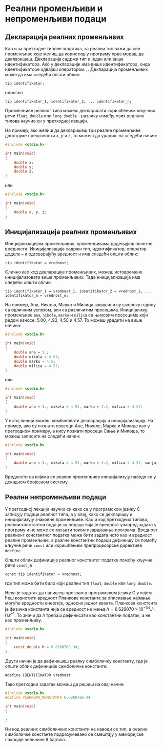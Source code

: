 # Реални променљиви и непроменљиви подаци

## Декларација реалних променљивих

Као и за претходне типове података, за реални тип важи да све променљиве које
желиш да користиш у програму прво мораш да декларишеш. Декларација садржи
тип и један или више идентификатора. Ако у декларацији има више идентификатора,
онда идентификаторе одвајаш оператором `,`. Декларација променљивих може да има
следећи општи облик:

```text
tip identifikator;
```

односно

```text
tip identifikator_1, identifikator_2, ... identifikator_n;
```

Променљиве реалног типа можеш декларисати коришћењем кључних речи `float`,
`double` или `long double` - разлику између ових реалних типова научио си у
претходној лекцији.

На пример, ако желиш да декларишеш три реалне променљиве двоструке прецизности
$x$, $y$ и $z$, то можеш да урадиш на следећи начин:

```c
#include <stdio.h>

int main(void)
{
    double x;
    double y;
    double z;
}
```

или

```c
#include <stdio.h>

int main(void)
{
    double x, y, z;
}
```

## Иницијализација реалних променљивих

Иницијализацијом променљивих, променљивама додељујеш почетне вредности.
Иницијализација садржи тип, идентификатор, оператор доделе `=` и одговарајућу
вредност и има следећи општи облик:

```text
tip identifikator = vrednost;
```

Слично као код декларације променљивих, можеш истовремено иницијализовати више
променљивих. Тада иницијализација има следећи општи облик:

```text
tip identifikator_1 = vrednost_1, identifikator_2 = vrednost_2, ... identifikator_n = vrednost_n;
```

На пример, Ана, Никола, Марко и Милица завршили су школску годину са одличним
успехом, али са различитим просецима. Иницијализуј променљиве `ana`, `nikola`,
`marko` и `milica` са њиховим просецима који редом износе: $5.00$, $4.93$,
$4.50$ и $4.57$. То можеш урадити на више начина:

```c
#include <stdio.h>

int main(void)
{
    double ana = 5.;
    double nikola = 4.93;
    double marko = 4.5;
    double milica = 4.57;
}
```

или

```c
#include <stdio.h>

int main(void)
{
    double ana = 5., nikola = 4.93, marko = 4.5, milica = 4.57;
}
```

У истој линији можеш комбиновати декларацију и иницијализацију. На пример, ако
су познати просеци Ане, Николе, Марка и Милице као у претходном примеру, а нису
познати просеци Сање и Милоша, то можеш записати на следећи начин:

```c
#include <stdio.h>

int main(void)
{
    double ana = 5., nikola = 4.93, marko = 4.5, milica = 4.57, sanja, milos;
}
```

Вредности са којима се реалне променљиве иницијализују наводе се у декадном
бројевном систему.

## Реални непроменљиви подаци

У претходној лекцији научио си како се у програмском језику C записују подаци
реалног типа, а у овој, како се декларишу и иницијализују знаковне променљиве.
Као и код претходних типова, реални константни подаци су подаци чија је
вредност унапред задата у програму и не може се мењати током извршавања
програма. Вредност реалнонг константног податка може бити задата исто као и
вредност реалне променљиве, а реалне константни подаци дефинишу се помоћу
кључне речи `const` или коришћењем препроцесорске директиве `#define`.

Општи облик дефиниције реалног константог податка помоћу кључне речи `const` је

```text
const tip identifikator = vrednost;
```

где тип може бити било који реални тип `float`, `double` или `long double`.

Нека је задатак да напишеш програм у програмском језику C у којем ћеш користити
вредност Планкове константе за описивање најмање могуће вредности енергије,
односно једног кванта. Планкова константа је физичка константа чија се вредност
не мења $h=6.626070×10^{−34}J⋅Hz^{−1}$. То значи да $h$ требаш дефинисати као
константни податак, а не као променљиву.

```c
#include <stdio.h>

int main(void)
{
    const double h = 6.626070E-34;
}
```

Други начин је да дефинишеш реалну симболичку константу, где је општи облик
дефиниције симболичке константе:

```text
#define IDENTIFIKATOR vrednost
```

Тако претходни задатак можеш да решиш на овај начин:

```c
#include <stdio.h>
#define PLANKOVA_KONSTANTA 6.626070E-34

int main(void)
{

}
```

Ни код реалних симболичких константи не наводи се тип, а реалне симболичке
константе подразумевано се смештају у меморијске локације величине 8 бајтова.

